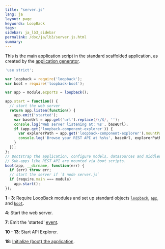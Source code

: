 ```yaml
---
title: "server.js"
lang: ja
layout: page
keywords: LoopBack
tags:
sidebar: ja_lb3_sidebar
permalink: /doc/ja/lb3/server.js.html
summary:
---
```


This is the main application script in the standard scaffolded application, as created by
the [application generator](Application-generator.html).

```javascript
'use strict';

var loopback = require('loopback');
var boot = require('loopback-boot');

var app = module.exports = loopback();

app.start = function() {
  // start the web server
  return app.listen(function() {
    app.emit('started');
    var baseUrl = app.get('url').replace(/\/$/, '');
    console.log('Web server listening at: %s', baseUrl);
    if (app.get('loopback-component-explorer')) {
      var explorerPath = app.get('loopback-component-explorer').mountPath;
      console.log('Browse your REST API at %s%s', baseUrl, explorerPath);
    }
  });
};
// Bootstrap the application, configure models, datasources and middleware.
// Sub-apps like REST API are mounted via boot scripts.
boot(app, __dirname, function(err) {
  if (err) throw err;
  // start the server if `$ node server.js`
  if (require.main === module)
    app.start();
});
```

**1 - 3**:
Require LoopBack modules and set up standard objects
[`loopback`](http://apidocs.loopback.io/loopback/#loopback),
[`app`](http://apidocs.loopback.io/loopback/#var-app-loopback), and
[`boot`](http://apidocs.loopback.io/loopback-boot/#boot).

**4**: Start the web server.

**7**: Emit the 'started' [event](Events.html).

**10 - 13**: Start API Explorer.

**18**: [Initialize (boot) the application](Defining-boot-scripts.html).
